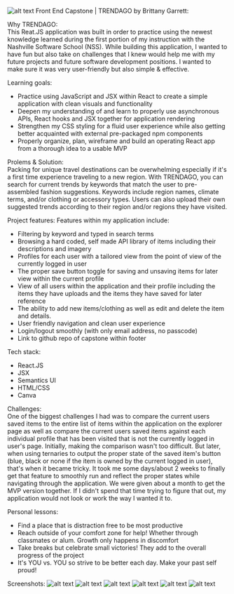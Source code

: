 ![alt text](src/components/images/bmgBlue.png)
Front End Capstone | TRENDAGO by Brittany Garrett: 

Why TRENDAGO:<br/>
This Reat.JS application was built in order to practice using the newest knowledge learned during the first portion of my instruction with the Nashville Software School (NSS). While building this application, I wanted to have fun but also take on challenges that I knew would help me with my future projects and future software development positions. I wanted to make sure it was very user-friendly but also simple & effective.

Learning goals: 
- Practice using JavaScript and JSX within React to create a simple application with clean visuals and functionality
- Deepen my understanding of and learn to properly use asynchronous APIs, React hooks and JSX together for application rendering
- Strengthen my CSS styling for a fluid user experience while also getting better acquainted with external pre-packaged npm components
- Properly organize, plan, wireframe and  build an operating React app from a thorough idea to a usable MVP 

Prolems & Solution: <br/>
Packing for unique travel destinations can be overwhelming especially if it's a first time experience traveling to a new region. With TRENDAGO, you can search for current trends by keywords that match the user to pre-assembled fashion suggestions. Keywords include region names, climate terms, and/or clothing or accessory types. Users can also upload their own suggested trends according to their region and/or regions they have visited.

Project features:
Features within my application include: 
- Filtering by keyword and typed in search terms 
- Browsing a hard coded, self made API library of items including their descriptions and imagery
- Profiles for each user with a tailored view from the point of view of the currently logged in user
- The proper save button toggle for saving and unsaving items for later view within the current profile
- View of all users within the application and their profile including the items they have uploads and the items they have saved for later reference
- The ability to add new items/clothing as well as edit and delete the item and details.
- User friendly navigation and clean user experience
- Login/logout smoothly (with only email address, no passcode)
- Link to github repo of capstone within footer

Tech stack:
- React.JS
- JSX
- Semantics UI
- HTML/CSS
- Canva

Challenges: <br/>
One of the biggest challenges I had was to compare the current users saved items to the entire list of items within the application on the explorer page as well as compare the current users saved items against each individual profile that has been visited that is not the currently logged in user's page. Initially, making the comparison wasn't too difficult. But later, when using ternaries to output the proper state of the saved item's button (blue, black or none if the item is owned by the current logged in user), that's when it became tricky. It took me some days/about 2 weeks to finally get that feature to smoothly run and reflect the proper states while navigating through the application. We were given about a month to get the MVP version together. If I didn't spend that time trying to figure that out, my application would not look or work the way I wanted it to. 

Personal lessons: 
- Find a place that is distraction free to be most productive 
- Reach outside of your comfort zone for help! Whether through classmates or alum. Growth only happens in discomfort
- Take breaks but celebrate small victories! They add to the overall progress of the project
- It's YOU vs. YOU so strive to be better each day. Make your past self proud!

Screenshots: 
![alt text](src/components/images/screenshots/trendagoscreen1.png)
![alt text](src/components/images/screenshots/trendagoscreen2.png)
![alt text](src/components/images/screenshots/trendagoscreen3.png)
![alt text](src/components/images/screenshots/trendagoscreen4.png)
![alt text](src/components/images/screenshots/trendagoscreen5.png)
![alt text](src/components/images/screenshots/trendagoscreen6.png)
